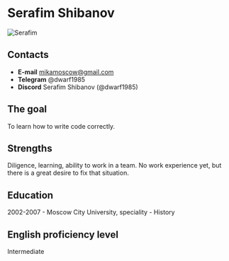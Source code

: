 # Serafim Shibanov

![Serafim](https://user-images.githubusercontent.com/106686452/171876601-51ae4795-5c08-4a2c-8ee5-3f53e3c300eb.jpg)

## Contacts
* **E-mail**
mikamoscow@gmail.com
* **Telegram**
@dwarf1985
* **Discord**
Serafim Shibanov (@dwarf1985) 

## **The goal**
To learn how to write code correctly. 

## **Strengths**
Diligence, learning, ability to work in a team. No work experience yet, but there is a great desire to fix that situation. 

## **Education**
2002-2007 - Moscow City University, speciality - History 

## **English proficiency level**
Intermediate
